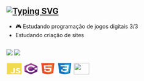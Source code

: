 ## <a href="https://git.io/typing-svg"><img src="https://readme-typing-svg.herokuapp.com?font=Fira+Code&pause=1000&random=false&width=435&lines=Ea%C3%AD+blz%3F+Sou+o+Cauã+Silva+.+." alt="Typing SVG" /></a>

- 🎮 Estudando programação de jogos digitais 3/3
- Estudando criação de sites
##

<div style="display: inline_block">
  <img height="160em" src="https://github-readme-stats.vercel.app/api?username=CauaSilva28&show_icons=true&theme=dark" />
  <img height="160em" src="https://github-readme-stats.vercel.app/api/top-langs/?username=CauaSilva28&langs_count=8&theme=dark" />
</div>
<br>
<div style="display: inline_block">
  <img align="center" height="30" width="40" src="https://raw.githubusercontent.com/devicons/devicon/master/icons/javascript/javascript-plain.svg" />
  <img align="center" height="30" width="40" src="https://raw.githubusercontent.com/devicons/devicon/master/icons/csharp/csharp-original.svg" />
  <img align="center" height="30" width="40" src="https://raw.githubusercontent.com/devicons/devicon/master/icons/html5/html5-original.svg" />
  <img align="center" height="30" width="40" src="https://raw.githubusercontent.com/devicons/devicon/master/icons/css3/css3-original.svg" />
  <img align="center" height="30" width="40" src="https://cdn.jsdelivr.net/gh/devicons/devicon/icons/unity/unity-original.svg" />
</div>
